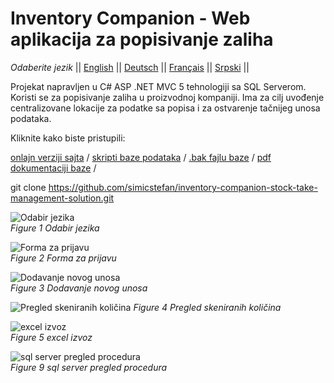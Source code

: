 # Inventory Companion - Web aplikacija za popisivanje zaliha

*Odaberite jezik* ||
[English]( https://github.com/simicstefan/inventory-companion-stock-take-management-solution/blob/master/readme_en.md "english") ||
[Deutsch]( https://github.com/simicstefan/inventory-companion-stock-take-management-solution/blob/master/readme_de.md "deutsch") ||
[Français]( https://github.com/simicstefan/inventory-companion-stock-take-management-solution/blob/master/readme_fr.md "fran‡ais") ||
[Srpski]( https://github.com/simicstefan/inventory-companion-stock-take-management-solution/blob/master/readme_sr.md "srpski") ||

Projekat napravljen u C# ASP .NET MVC 5 tehnologiji sa SQL Serverom. Koristi se za popisivanje zaliha u proizvodnoj kompaniji. Ima za cilj uvođenje centralizovane lokacije za podatke sa popisa i za ostvarenje tačnijeg unosa podataka.

Kliknite kako biste pristupili: 

[onlajn verziji sajta](http://simicstefan10-001-site2.btempurl.com/ "onlajn verzija sajta") /
[skripti baze podataka](https://github.com/simicstefan/inventory-companion-stock-take-management-solution/blob/master/_database-script.rtf "skripta baze podataka") /
[.bak fajlu baze](https://github.com/simicstefan/inventory-companion-stock-take-management-solution/blob/master/Popis.bak?raw=true "[.bak fajl baze podataka") /
[pdf dokumentaciji baze](https://github.com/simicstefan/inventory-companion-stock-take-management-solution/blob/master/InventoryCompanio__documentation.pdf "pdf dokumentacija baze") /

git clone https://github.com/simicstefan/inventory-companion-stock-take-management-solution.git

![Odabir jezika]( https://user-images.githubusercontent.com/34691870/78506270-c7cb6d00-7778-11ea-8645-4e46a125b782.png)  
*Figure 1 Odabir jezika*

![Forma za prijavu]( https://user-images.githubusercontent.com/34691870/78506271-c8640380-7778-11ea-8993-123aaca54499.png)  
*Figure 2 Forma za prijavu*

![Dodavanje novog unosa]( https://user-images.githubusercontent.com/34691870/78506272-c8640380-7778-11ea-98e4-85f1a103dbc7.png)  
*Figure 3 Dodavanje novog unosa*

![Pregled skeniranih količina]( https://user-images.githubusercontent.com/34691870/78506273-c8fc9a00-7778-11ea-8a8d-a061105fc900.png)
*Figure 4 Pregled skeniranih količina*

![excel izvoz]( https://user-images.githubusercontent.com/34691870/78506274-c9953080-7778-11ea-8bf7-4525dfe398ed.png)  
*Figure 5 excel izvoz*

![sql server pregled procedura]( https://user-images.githubusercontent.com/34691870/78506280-cb5ef400-7778-11ea-9e01-b2658521e1af.png)  
*Figure 9 sql server pregled procedura*


